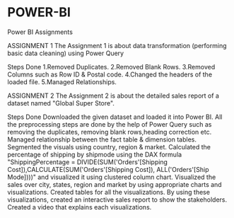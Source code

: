 # POWER-BI
Power BI Assignments

ASSIGNMENT 1
The Assignment 1 is about data transformation (performing basic data cleaning) using Power Query

Steps Done
1.Removed Duplicates. 2.Removed Blank Rows. 3.Removed Columns such as Row ID & Postal code. 4.Changed the headers of the loaded file. 5.Managed Relationships.

ASSIGNMENT 2
The Assignment 2 is about the detailed sales report of a dataset named "Global Super Store".

Steps Done
Downloaded the given dataset and loaded it into Power BI.
All the preprocessing steps are done by the help of Power Query such as removing the duplicates, removing blank rows,heading correction etc.
Managed relationship between the fact table & dimension tables.
Segmented the visuals using country, region & market.
Calculated the percentage of shipping by shipmode using the DAX formula "ShippingPercentage = DIVIDE(SUM('Orders'[Shipping Cost]),CALCULATE(SUM('Orders'[Shipping Cost]), ALL('Orders'[Ship Mode])))" and visualized it using clustered column chart.
Visualized the sales over city, states, region and market by using appropriate charts and visualizations.
Created tables for all the visualizations.
By using these visualizations, created an interactive sales report to show the stakeholders.
Created a video that explains each visualizations.
